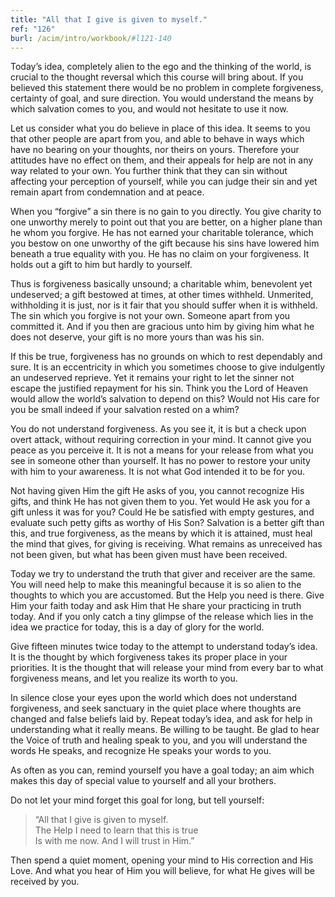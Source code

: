 ```yaml
---
title: "All that I give is given to myself."
ref: "126"
burl: /acim/intro/workbook/#l121-140
---
```


Today’s idea, completely alien to the ego and the thinking of the world,
is crucial to the thought reversal which this course will bring about.
If you believed this statement there would be no problem in complete
forgiveness, certainty of goal, and sure direction. You would understand
the means by which salvation comes to you, and would not hesitate to use
it now.

Let us consider what you do believe in place of this idea. It seems to
you that other people are apart from you, and able to behave in ways
which have no bearing on your thoughts, nor theirs on yours. Therefore
your attitudes have no effect on them, and their appeals for help are
not in any way related to your own. You further think that they can sin
without affecting your perception of yourself, while you can judge their
sin and yet remain apart from condemnation and at peace.

When you “forgive” a sin there is no gain to you directly. You give
charity to one unworthy merely to point out that you are better, on a
higher plane than he whom you forgive. He has not earned your charitable
tolerance, which you bestow on one unworthy of the gift because his sins
have lowered him beneath a true equality with you. He has no claim on
your forgiveness. It holds out a gift to him but hardly to yourself.

Thus is forgiveness basically unsound; a charitable whim, benevolent yet
undeserved; a gift bestowed at times, at other times withheld.
Unmerited, withholding it is just, nor is it fair that you should suffer
when it is withheld. The sin which you forgive is not your own. Someone
apart from you committed it. And if you then are gracious unto him by
giving him what he does not deserve, your gift is no more yours than was
his sin.

If this be true, forgiveness has no grounds on which to rest dependably
and sure. It is an eccentricity in which you sometimes choose to give
indulgently an undeserved reprieve. Yet it remains your right to let the
sinner not escape the justified repayment for his sin. Think you the Lord
of Heaven would allow the world’s salvation
to depend on this? Would not His care for you be small indeed if your
salvation rested on a whim?

You do not understand forgiveness. As you see it, it is but a check upon
overt attack, without requiring correction in your mind. It cannot give
you peace as you perceive it. It is not a means for your release from
what you see in someone other than yourself. It has no power to restore
your unity with him to your awareness. It is not what God intended it to
be for you.

Not having given Him the gift He asks of you, you cannot recognize His
gifts, and think He has not given them to you. Yet would He ask you for
a gift unless it was for you? Could He be satisfied with empty gestures,
and evaluate such petty gifts as worthy of His Son? Salvation is a
better gift than this, and true forgiveness, as the means by which it is
attained, must heal the mind that gives, for giving is receiving. What
remains as unreceived has not been given, but what has been given must
have been received.

Today we try to understand the truth that giver and receiver are the
same. You will need help to make this meaningful because it is so alien
to the thoughts to which you are accustomed. But the Help you need is
there. Give Him your faith today and ask Him that He share your
practicing in truth today. And if you only catch a tiny glimpse of the
release which lies in the idea we practice for today, this is a day of
glory for the world.

Give fifteen minutes twice today to the attempt to understand today’s
idea. It is the thought by which forgiveness takes its proper place in
your priorities. It is the thought that will release your mind from
every bar to what forgiveness means, and let you realize its worth to
you.

In silence close your eyes upon the world which does not understand
forgiveness, and seek sanctuary in the quiet place where thoughts are
changed and false beliefs laid by. Repeat today’s idea, and ask for help
in understanding what it really means. Be willing to be taught. Be glad
to hear the Voice of truth and healing speak to you, and you will
understand the words He speaks, and recognize He speaks your words to
you.

As often as you can, remind yourself you have a goal today; an aim which
makes this day of special value to yourself and all your brothers.

Do not let your mind forget this goal for long, but tell yourself:

> “All that I give is given to myself.<br/>
> The Help I need to learn that this is true<br/>
> Is with me now. And I will trust in Him.”

Then spend a quiet moment, opening your mind to His correction and His
Love. And what you hear of Him you will believe, for what He gives will
be received by you.

